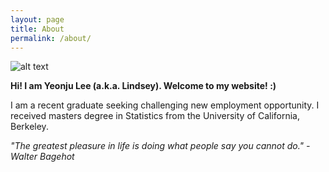 ```yaml
---
layout: page
title: About
permalink: /about/
---
```


<!-- profile image -->
![alt text](/images/about.jpg)

**Hi! I am Yeonju Lee (a.k.a. Lindsey). Welcome to my website! :)**

I am a recent graduate seeking challenging new employment opportunity. I received masters degree in Statistics from the University of California, Berkeley.

*"The greatest pleasure in life is doing what people say you cannot do." - Walter Bagehot*
